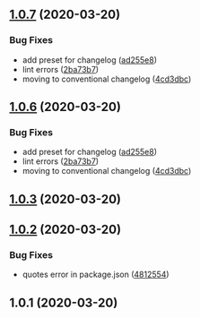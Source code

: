 ## [1.0.7](https://github.com/rajasegar/jscodeshift-collections/compare/v1.0.5...v1.0.7) (2020-03-20)


### Bug Fixes

* add preset for changelog ([ad255e8](https://github.com/rajasegar/jscodeshift-collections/commit/ad255e88de618c0aab58d75258528c3a577880b2))
* lint errors ([2ba73b7](https://github.com/rajasegar/jscodeshift-collections/commit/2ba73b798c1b913c04ad5b5af9c25ce6895a5cfa))
* moving to conventional changelog ([4cd3dbc](https://github.com/rajasegar/jscodeshift-collections/commit/4cd3dbc75c13834af93681cadfd904bd36f744c7))

## [1.0.6](https://github.com/rajasegar/jscodeshift-collections/compare/v1.0.5...v1.0.6) (2020-03-20)


### Bug Fixes

* add preset for changelog ([ad255e8](https://github.com/rajasegar/jscodeshift-collections/commit/ad255e88de618c0aab58d75258528c3a577880b2))
* lint errors ([2ba73b7](https://github.com/rajasegar/jscodeshift-collections/commit/2ba73b798c1b913c04ad5b5af9c25ce6895a5cfa))
* moving to conventional changelog ([4cd3dbc](https://github.com/rajasegar/jscodeshift-collections/commit/4cd3dbc75c13834af93681cadfd904bd36f744c7))







## [1.0.3](https://github.com/rajasegar/jscodeshift-collections/compare/1.0.2...1.0.3) (2020-03-20)

## [1.0.2](https://github.com/rajasegar/jscodeshift-collections/compare/1.0.1...1.0.2) (2020-03-20)


### Bug Fixes

* quotes error in package.json ([4812554](https://github.com/rajasegar/jscodeshift-collections/commit/481255411cea5e7533a9408a77ee8d85a6917e23))



## 1.0.1 (2020-03-20)

